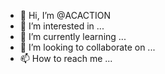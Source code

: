 - 👋 Hi, I’m @ACACTION
- 👀 I’m interested in ...
- 🌱 I’m currently learning ...
- 💞️ I’m looking to collaborate on ...
- 📫 How to reach me ...

<!---
ACACTION/ACACTION is a ✨ special ✨ repository because its `README.md` (this file) appears on your GitHub profile.
You can click the Preview link to take a look at your changes.
--->
